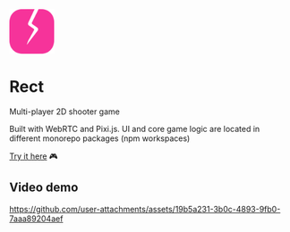 <img src="./packages/frontend/public/favicon.svg" alt="Rect logo" style="width: 80px" />

# Rect

Multi-player 2D shooter game

Built with WebRTC and Pixi.js. UI and core game logic are located in different monorepo packages (npm workspaces)

[Try it here](https://rect-game.vercel.app/) 🎮

## Video demo

https://github.com/user-attachments/assets/19b5a231-3b0c-4893-9fb0-7aaa89204aef
